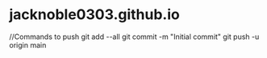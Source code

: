 # jacknoble0303.github.io



//Commands to push
git add --all
git commit -m "Initial commit"
git push -u origin main